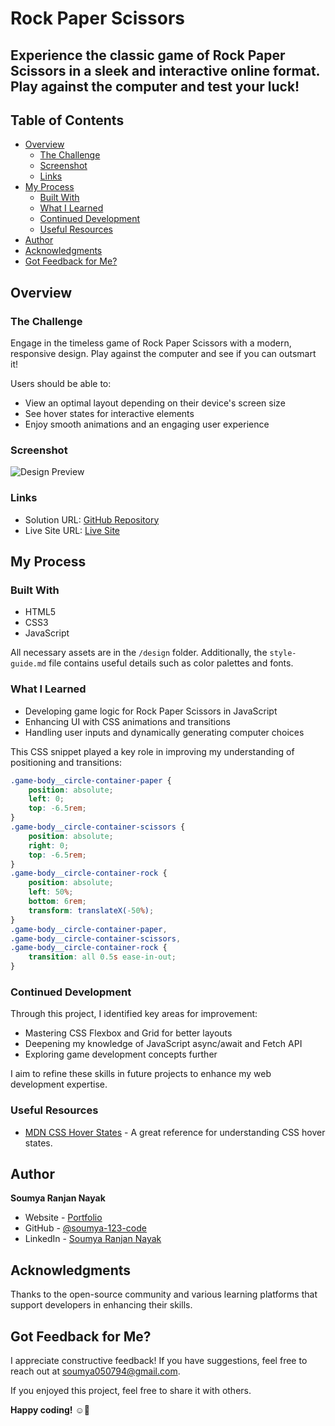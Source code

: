 # Rock Paper Scissors

## Experience the classic game of Rock Paper Scissors in a sleek and interactive online format. Play against the computer and test your luck!

## Table of Contents

- [Overview](#overview)
  - [The Challenge](#the-challenge)
  - [Screenshot](#screenshot)
  - [Links](#links)
- [My Process](#my-process)
  - [Built With](#built-with)
  - [What I Learned](#what-i-learned)
  - [Continued Development](#continued-development)
  - [Useful Resources](#useful-resources)
- [Author](#author)
- [Acknowledgments](#acknowledgments)
- [Got Feedback for Me?](#got-feedback-for-me)

## Overview

### The Challenge

Engage in the timeless game of Rock Paper Scissors with a modern, responsive design. Play against the computer and see if you can outsmart it!

Users should be able to:

- View an optimal layout depending on their device's screen size
- See hover states for interactive elements
- Enjoy smooth animations and an engaging user experience

### Screenshot

![Design Preview](./design/desktop-preview.jpg)

### Links

- Solution URL: [GitHub Repository](https://github.com/soumya-123-code/Rock-paper-scissors_frontend_project)
- Live Site URL: [Live Site](https://rock-paper-scissors-frontend.netlify.app/)

## My Process

### Built With

- HTML5
- CSS3
- JavaScript

All necessary assets are in the `/design` folder. Additionally, the `style-guide.md` file contains useful details such as color palettes and fonts.

### What I Learned

- Developing game logic for Rock Paper Scissors in JavaScript
- Enhancing UI with CSS animations and transitions
- Handling user inputs and dynamically generating computer choices

This CSS snippet played a key role in improving my understanding of positioning and transitions:

```css
.game-body__circle-container-paper {
    position: absolute;
    left: 0;
    top: -6.5rem;
}
.game-body__circle-container-scissors {
    position: absolute;
    right: 0;
    top: -6.5rem;
}
.game-body__circle-container-rock {
    position: absolute;
    left: 50%;
    bottom: 6rem;
    transform: translateX(-50%);
}
.game-body__circle-container-paper,
.game-body__circle-container-scissors,
.game-body__circle-container-rock {
    transition: all 0.5s ease-in-out;
}
```

### Continued Development

Through this project, I identified key areas for improvement:

- Mastering CSS Flexbox and Grid for better layouts
- Deepening my knowledge of JavaScript async/await and Fetch API
- Exploring game development concepts further

I aim to refine these skills in future projects to enhance my web development expertise.

### Useful Resources

- [MDN CSS Hover States](https://developer.mozilla.org/en-US/docs/Web/CSS/:hover) - A great reference for understanding CSS hover states.

## Author

**Soumya Ranjan Nayak**

- Website - [Portfolio](https://soumya-123-code.github.io/itsmesoumya)
- GitHub - [@soumya-123-code](https://github.com/soumya-123-code/)
- LinkedIn - [Soumya Ranjan Nayak](www.linkedin.com/in/soumya-ranjan-nayak-50069a15a)

## Acknowledgments

Thanks to the open-source community and various learning platforms that support developers in enhancing their skills.

## Got Feedback for Me?

I appreciate constructive feedback! If you have suggestions, feel free to reach out at soumya050794@gmail.com.

If you enjoyed this project, feel free to share it with others.

**Happy coding!** ☺️🚀

